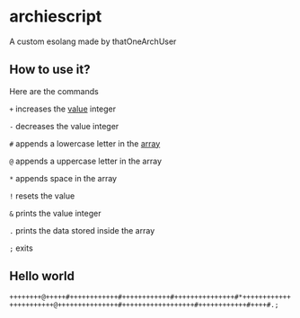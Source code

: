 # archiescript
A custom esolang made by thatOneArchUser

## How to use it?
Here are the commands

`+` increases the [value](https://github.com/thatOneArchUser/archiescript/blob/main/archiescript.py#L8) integer

`-` decreases the value integer

`#` appends a lowercase letter in the [array](https://github.com/thatOneArchUser/archiescript/blob/main/archiescript.py#L10)

`@` appends a uppercase letter in the array

`*` appends space in the array

`!` resets the value

`&` prints the value integer

`.` prints the data stored inside the array

`;` exits

## Hello world
`++++++++@+++++#++++++++++++#++++++++++++#+++++++++++++++#*+++++++++++++++++++++++@+++++++++++++++#++++++++++++++++++#++++++++++++#++++#.;`
